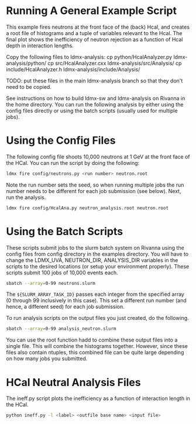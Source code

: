 # Running A General Example Script

This example fires neutrons at the front face of the (back) Hcal, and creates a root file of histograms and a tuple of variables relevant to the Hcal. The final plot shows the inefficiency of neutron rejection as a function of Hcal depth in interaction lengths.

Copy the following files to ldmx-analysis:
cp python/HcalAnalyzer.py ldmx-analysis/python/
cp src/HcalAnalyzer.cxx ldmx-analysis/src/Analysis/
cp include/HcalAnalyzer.h ldmx-analysis/include/Analysis/

TODO: put these files in the main ldmx-analysis branch so that they don't need to be copied.

See instructions on how to build ldmx-sw and ldmx-analysis on Rivanna in the home directory. You can run the following analysis by either using the config files directly or using the batch scripts (usually used for multiple jobs).


# Using the Config Files
The following config file shoots 10,000 neutrons at 1 GeV at the front face of the HCal. You can run the script by doing the following:

```bash
ldmx fire config/neutrons.py <run number> neutron.root
```

Note the run number sets the seed, so when running multiple jobs the run number needs to be different for each job submission (see below). Next, run the analysis.

```bash
ldmx fire config/HcalAna.py neutron_analysis.root neutron.root
```

# Using the Batch Scripts
These scripts submit jobs to the slurm batch system on Rivanna using the config files from config directory in the examples directory. You will have to change the  LDMX_UVA, NEUTRON_DIR, ANALYSIS_DIR variables in the scripts to the desired locations (or setup your environment properly). These scripts submit 100 jobs of 10,000 events each.

```bash
sbatch --array=0-99 neutrons.slurm
```

The ```${SLURM_ARRAY_TASK_ID}``` passes each integer from the specified array (0 through 99 inclusively in this case). This set a different run number (and hence, a different seed) for each job submission.

To run analysis scripts on the output files you just created, do the following.

```bash
sbatch --array=0-99 analysis_neutron.slurm
```

You can use the root function hadd to combine these output files into a single file. This will combine the histograms together. However, since these files also contain ntuples, this combined file can be quite large depending on how many jobs you submitted.


# HCal Neutral Analysis Files
The ineff.py script plots the inefficiency as a function of interaction length in the HCal.

```bash
python ineff.py -l <label> <outfile base name> <input file>
```


